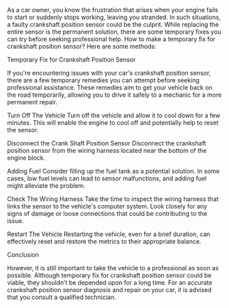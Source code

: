 As a car owner, you know the frustration that arises when your engine fails to start or suddenly stops working, leaving you stranded. In such situations, a faulty crankshaft position sensor could be the culprit. While replacing the entire sensor is the permanent solution, there are some temporary fixes you can try before seeking professional help. How to make a temporary fix for crankshaft position sensor? Here are some methods:

Temporary Fix for Crankshaft Position Sensor

If you're encountering issues with your car's crankshaft position sensor, there are a few temporary remedies you can attempt before seeking professional assistance. These remedies aim to get your vehicle back on the road temporarily, allowing you to drive it safely to a mechanic for a more permanent repair.

Turn Off The Vehicle
Turn off the vehicle and allow it to cool down for a few minutes. This will enable the engine to cool off and potentially help to reset the sensor.

Disconnect the Crank Shaft Position Sensor
Disconnect the crankshaft position sensor from the wiring harness located near the bottom of the engine block.

Adding Fuel
Consider filling up the fuel tank as a potential solution. In some cases, low fuel levels can lead to sensor malfunctions, and adding fuel might alleviate the problem.

Check The Wiring Harness
Take the time to inspect the wiring harness that links the sensor to the vehicle's computer system. Look closely for any signs of damage or loose connections that could be contributing to the issue.

Restart The Vehicle
Restarting the vehicle, even for a brief duration, can effectively reset and restore the metrics to their appropriate balance.

Conclusion

However, it is still important to take the vehicle to a professional as soon as possible. Although temporary fix for crankshaft position sensor could be viable, they shouldn’t be depended upon for a long time. For an accurate crankshaft position sensor diagnosis and repair on your car, it is advised that you consult a qualified technician.
